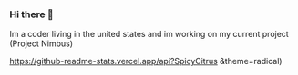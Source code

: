 ### Hi there 👋

Im a coder living in the united states and im working on my current project (Project Nimbus)

https://github-readme-stats.vercel.app/api?SpicyCitrus &theme=radical)
